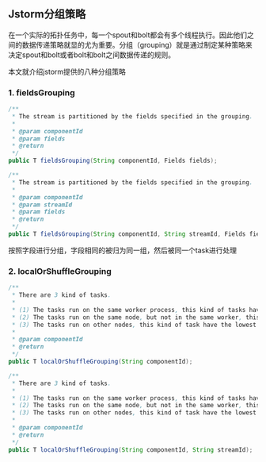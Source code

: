 ## Jstorm分组策略

在一个实际的拓扑任务中，每一个spout和bolt都会有多个线程执行。因此他们之间的数据传递策略就显的尤为重要。分组（grouping）就是通过制定某种策略来决定spout和bolt或者bolt和bolt之间数据传递的规则。

本文就介绍jstorm提供的八种分组策略

### 1. fieldsGrouping

```java
/**
 * The stream is partitioned by the fields specified in the grouping.
 * 
 * @param componentId
 * @param fields
 * @return
 */
public T fieldsGrouping(String componentId, Fields fields);

/**
 * The stream is partitioned by the fields specified in the grouping.
 * 
 * @param componentId
 * @param streamId
 * @param fields
 * @return
 */
public T fieldsGrouping(String componentId, String streamId, Fields fields);
```

按照字段进行分组，字段相同的被归为同一组，然后被同一个task进行处理

### 2. localOrShuffleGrouping

```java
/**
 * There are 3 kind of tasks.
 * 
 * (1) The tasks run on the same worker process, this kind of tasks have the highest priority.
 * (2) The tasks run on the same node, but not in the same worker, this kind of task have the second  priority.
 * (3) The tasks run on other nodes, this kind of task have the lowest priority
 *
 * @param componentId
 * @return
 */
public T localOrShuffleGrouping(String componentId);

/**
 * There are 3 kind of tasks.
 * 
 * (1) The tasks run on the same worker process, this kind of tasks have the highest priority.
 * (2) The tasks run on the same node, but not in the same worker, this kind of task have the second  priority.
 * (3) The tasks run on other nodes, this kind of task have the lowest priority
 * 
 * @param componentId
 * @return
 */
public T localOrShuffleGrouping(String componentId, String streamId);
```

